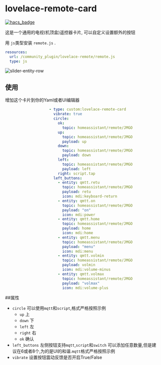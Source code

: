 lovelace-remote-card
================================================

[![hacs_badge](https://img.shields.io/badge/HACS-Default-orange.svg)](https://github.com/custom-components/hacs)

这是一个通用的电视(机顶盒)遥控器卡片, 可以自定义设置额外的按钮

用 `js`类型安装 `remote.js` .

```yaml
resources:
  url: /community_plugin/lovelace-remote/remote.js
  type: js
```
![slider-entity-row](https://raw.githubusercontent.com/fineemb/lovelace-remote-card/d6561e8724a15359ef5044478a3b2346c37ae4cb/01.gif)

## 使用
增加这个卡片到你的Yaml或者UI编辑器
```yaml
                    - type: custom:lovelace-remote-card
                      vibrate: true
                      circle:
                        ok: 
                          topic: homeassistant/remote/JMGO
                        up: 
                          topic: homeassistant/remote/JMGO
                          payload: up
                        down: 
                          topic: homeassistant/remote/JMGO
                          payload: down
                        left: 
                          topic: homeassistant/remote/JMGO
                          payload: left 
                        right: script.tap 
                      left_buttons:
                        - entity: qmtt.retu
                          topic: homeassistant/remote/JMGO
                          payload: retu
                          icon: mdi:keyboard-return 
                        - entity: qmtt.on
                          topic: homeassistant/remote/JMGO
                          payload: "on"
                          icon: mdi:power 
                        - entity: qmtt.home
                          topic: homeassistant/remote/JMGO
                          payload: home
                          icon: mdi:home
                        - entity: qmtt.menu
                          topic: homeassistant/remote/JMGO
                          payload: "menu"
                          icon: mdi:menu 
                        - entity: qmtt.volmin
                          topic: homeassistant/remote/JMGO
                          payload: volmin
                          icon: mdi:volume-minus 
                        - entity: qmtt.volmax
                          topic: homeassistant/remote/JMGO
                          payload: "volmax"
                          icon: mdi:volume-plus
```
##属性

- `circle` 可以使用`mqtt`和`script`,格式严格按照示例
  * `up` 上 
  * `down` 下
  * `left` 左
  * `right` 右
  * `ok` 确认
- `left_buttons` 左侧按钮支持`mqtt`,`script`和`switch` 可以添加任意数量,但是建议在6或者8个,为的是UI的和谐.`mqtt`格式严格按照示例
- `vibrate` 设置按钮震动反馈是否开启True/False
